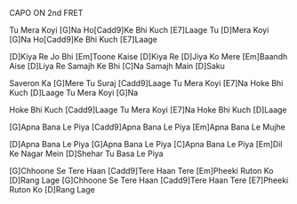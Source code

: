 CAPO ON 2nd FRET

Tu Mera Koyi [G]Na
Ho[Cadd9]Ke Bhi Kuch [E7]Laage
Tu [D]Mera Koyi [G]Na
Ho[Cadd9]Ke Bhi Kuch [E7]Laage

[D]Kiya Re Jo Bhi [Em]Toone Kaise [D]Kiya Re
[D]Jiya Ko Mere [Em]Baandh Aise [D]Liya Re
Samajh Ke Bhi [C]Na Samajh Main [D]Saku

Saveron Ka [G]Mere Tu Suraj [Cadd9]Laage
Tu Mera Koyi [E7]Na
Hoke Bhi Kuch [D]Laage
Tu Mera Koyi [G]Na

Hoke Bhi Kuch [Cadd9]Laage
Tu Mera Koyi [E7]Na
Hoke Bhi Kuch [D]Laage

[G]Apna Bana Le Piya
[Cadd9]Apna Bana Le Piya
[Em]Apna Bana Le Mujhe

[D]Apna Bana Le Piya
[G]Apna Bana Le Piya
[C]Apna Bana Le Piya
[Em]Dil Ke Nagar Mein
[D]Shehar Tu Basa Le Piya

[G]Chhoone Se Tere Haan [Cadd9]Tere Haan Tere
[Em]Pheeki Ruton Ko [D]Rang Lage
[G]Chhoone Se Tere Haan [Cadd9]Tere Haan Tere
[E7]Pheeki Ruton Ko [D]Rang Lage